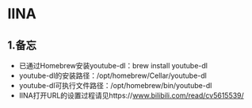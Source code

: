 # IINA

## 1.备忘

- 已通过Homebrew安装youtube-dl：brew install youtube-dl
- youtube-dl的安装路径：/opt/homebrew/Cellar/youtube-dl
- youtube-dl可执行文件路径：/opt/homebrew/bin/youtube-dl
- IINA打开URL的设置过程请见https://www.bilibili.com/read/cv5615539/


